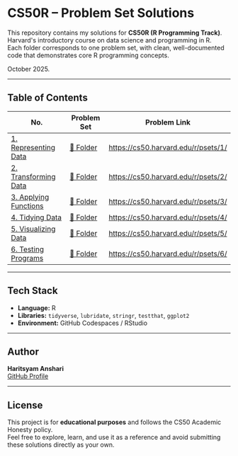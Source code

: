 # CS50R – Problem Set Solutions

This repository contains my solutions for **CS50R (R Programming Track)**.
Harvard's introductory course on data science and programming in R.  
Each folder corresponds to one problem set, with clean, well-documented code that demonstrates core R programming concepts.

October 2025.

---

## Table of Contents

| No. | Problem Set | Problem Link |
|-----|--------------|-------------|
| [1. Representing Data](#1--representing-data) | [📂 Folder](./1-Representing-Data) | https://cs50.harvard.edu/r/psets/1/ |
| [2. Transforming Data](#2--transforming-data) | [📂 Folder](./2-Transforming-Data) | https://cs50.harvard.edu/r/psets/2/ |
| [3. Applying Functions](#3--applying-functions) | [📂 Folder](./3-Applying-Functions) | https://cs50.harvard.edu/r/psets/3/ |
| [4. Tidying Data](#4--tidying-data) | [📂 Folder](./4-Tidying-Data) | https://cs50.harvard.edu/r/psets/4/ |
| [5. Visualizing Data](#5--visualizing-data) | [📂 Folder](./5-Visualizing-Data) | https://cs50.harvard.edu/r/psets/5/ |
| [6. Testing Programs](#6--testing-programs) | [📂 Folder](./6-Testing-Programs) | https://cs50.harvard.edu/r/psets/6/ |

---

## Tech Stack

- **Language:** R  
- **Libraries:** `tidyverse`, `lubridate`, `stringr`, `testthat`, `ggplot2`  
- **Environment:** GitHub Codespaces / RStudio

---

## Author

**Haritsyam Anshari**  
[GitHub Profile](https://github.com/harits-edu)

---

## License
This project is for **educational purposes** and follows the CS50 Academic Honesty policy.  
Feel free to explore, learn, and use it as a reference and avoid submitting these solutions directly as your own.
